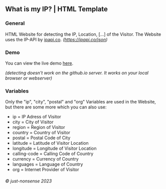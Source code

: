 ## What is my IP? | HTML Template

### General
HTML Website for detecting the IP, Location, [...] of the Visitor. The Website uses the IP-API by [ipapi.co](https://ipapi.co/). *(https://ipapi.co/json)*

### Demo
You can view the live demo [here](https://just-nonsense.github.io/whatismyip.html/). 

*(detecting doesn't work on the github.io server. It works on your local browser or webserver)*

### Variables
Only the "ip", "city", "postal" and "org" Variables are used in the Website, but there are some more which you can also use:

- ip = IP Adress of Visitor
- city = City of Visitor
- region = Region of Visitor
- country = Country of Visitor
- postal = Postal Code of City
- latitude = Latitude of Visitor Location
- longitude = Longitude of Visitor Location
- calling-code = Calling Code of Country
- currency = Currency of Country
- languages = Language of Country
- org = Internet Provider of Visitor

###### *© just-nonsense 2023*
